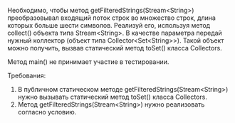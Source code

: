 
Необходимо, чтобы метод getFilteredStrings(Stream&lt;String&gt;) преобразовывал входящий поток строк во множество строк, длина которых больше шести символов.
Реализуй его, используя метод collect() объекта типа Stream&lt;String&gt;. В качестве параметра передай нужный коллектор
(объект типа Collector&lt;Set&lt;String&gt;&gt;). Такой объект можно получить, вызвав статический метод toSet() класса Collectors.

Метод main() не принимает участие в тестировании.


Требования:
1.	В публичном статическом методе getFilteredStrings(Stream&lt;String&gt;) нужно вызывать статический метод toSet() класса Collectors.
2.	Метод getFilteredStrings(Stream&lt;String&gt;) нужно реализовать согласно условию.



